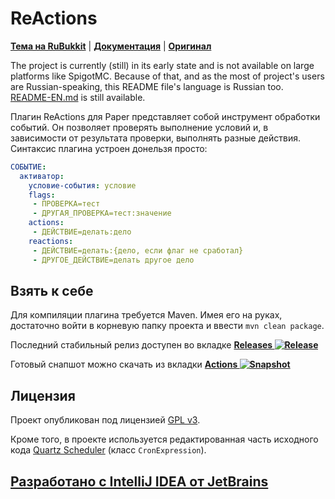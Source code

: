 # ReActions
[**Тема на RuBukkit**](http://rubukkit.org/threads/165857/) | [**Документация**](https://github.com/GlowingInk/ReActions/wiki) | [**Оригинал**](https://github.com/Redolith/ReActions)

The project is currently (still) in its early state and is not available on large platforms like SpigotMC. Because of 
that, and as the most of project's users are Russian-speaking, this README file's language is Russian too. 
[README-EN.md](README-EN.md) is still available.

Плагин ReActions для Paper представляет собой инструмент обработки событий. Он позволяет проверять выполнение условий и,
в зависимости от результата проверки, выполнять разные действия. Синтаксис плагина устроен донельзя просто:
```yaml
СОБЫТИЕ:
  активатор:
    условие-события: условие
    flags:
     - ПРОВЕРКА=тест
     - ДРУГАЯ_ПРОВЕРКА=тест:значение
    actions:
     - ДЕЙСТВИЕ=делать:дело
    reactions:
     - ДЕЙСТВИЕ=делать:{дело, если флаг не сработал}
     - ДРУГОЕ_ДЕЙСТВИЕ=делать другое дело
```

## Взять к себе

Для компиляции плагина требуется Maven. Имея его на руках, достаточно войти в корневую папку проекта и ввести `mvn clean package`.

Последний стабильный релиз доступен во вкладке
**[Releases ![Release](https://img.shields.io/github/release/GlowingInk/ReActions.svg)](https://github.com/GlowingInk/ReActions/releases/latest/)**

Готовый снапшот можно скачать из вкладки 
**[Actions ![Snapshot](https://github.com/GlowingInk/ReActions/workflows/Java%20CI/badge.svg)](https://github.com/GlowingInk/ReActions/actions)** 

## Лицензия

Проект опубликован под лицензией [GPL v3](LICENSE.md).

Кроме того, в проекте используется редактированная часть исходного кода 
[Quartz Scheduler](https://github.com/quartz-scheduler/quartz) (класс `CronExpression`).

## [Разработано с IntelliJ IDEA от JetBrains](https://www.jetbrains.com/)
